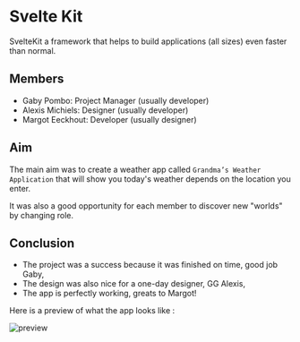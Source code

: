 # Svelte Kit

SvelteKit a framework that helps to build applications (all sizes) even faster than normal.

## Members
- Gaby Pombo: Project Manager (usually developer)
- Alexis Michiels: Designer (usually developer)
- Margot Eeckhout: Developer (usually designer)

## Aim

The main aim was to create a weather app called ```Grandma’s Weather Application``` that will show you today's weather depends on the location you enter.

It was also a good opportunity for each member to discover new "worlds" by changing role.

## Conclusion

- The project was a success because it was finished on time, good job Gaby,
- The design was also nice for a one-day designer, GG Alexis,
- The app is perfectly working, greats to Margot!

Here is a preview of what the app looks like :

![preview](https://i.imgur.com/O9Pz5of.png)
